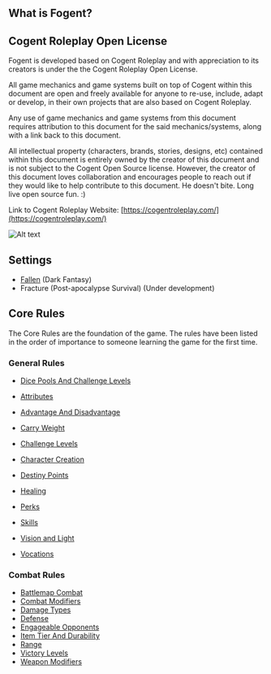 ## What is Fogent?

## Cogent Roleplay Open License

Fogent is developed based on Cogent Roleplay and with appreciation to its creators is under the the Cogent Roleplay Open License.

All game mechanics and game systems built on top of Cogent within this document are open and freely available for anyone to re-use, include, adapt or develop, in their own projects that are also based on Cogent Roleplay.

Any use of game mechanics and game systems from this document requires attribution to this document for the said mechanics/systems, along with a link back to this document.

All intellectual property (characters, brands, stories, designs, etc) contained within this document is entirely owned by the creator of this document and is not subject to the Cogent Open Source license. However, the creator of this document loves collaboration and encourages people to reach out if they would like to help contribute to this document. He doesn't bite. Long live open source fun. :)

Link to Cogent Roleplay Website: [https://cogentroleplay.com/](https://cogentroleplay.com/)

![Alt text](CogentRoleplayAttribution_Wide.png)

## Settings

- [Fallen](./src/Settings/Fallen/Fallen.md) (Dark Fantasy)
- Fracture (Post-apocalypse Survival) (Under development)

## Core Rules

The Core Rules are the foundation of the game. The rules have been listed in the order of importance to someone learning the game for the first time.

### General Rules

- [Dice Pools And Challenge Levels](./src/CoreRules/GeneralRules/DicePools.md)
- [Attributes](./src/CoreRules/GeneralRules/Attributes.md)


- [Advantage And Disadvantage](./src/CoreRules/GeneralRules/AdvantageAndDisadvantage.md)
- [Carry Weight](./src/CoreRules/GeneralRules/CarryWeight.md)
- [Challenge Levels](./src/CoreRules/GeneralRules/ChallengeLevels.md)
- [Character Creation](./src/CoreRules/GeneralRules/CharacterCreation.md)
- [Destiny Points](./src/CoreRules/GeneralRules/DestinyPoints.md)
- [Healing](./src/CoreRules/GeneralRules/Healing.md)
- [Perks](./src/CoreRules/GeneralRules/Perks.md)
- [Skills](./src/CoreRules/GeneralRules/Skills.md)
- [Vision and Light](./src/CoreRules/GeneralRules/LightAndVision.md)
- [Vocations](./src/CoreRules/GeneralRules/Vocations.md)

### Combat Rules

- [Battlemap Combat](./src/CoreRules/CombatRules/BattlemapCombat.md)
- [Combat Modifiers](./src/CoreRules/CombatRules/CombatModifiers.md)
- [Damage Types](./src/CoreRules/CombatRules/DamageTypes.md)
- [Defense](./src/CoreRules/CombatRules/Defense.md)
- [Engageable Opponents](./src/CoreRules/CombatRules/EngageableOpponents.md)
- [Item Tier And Durability](./src/CoreRules/CombatRules/ItemTierAndEffectsAndDurability.md)
- [Range](./src/CoreRules/CombatRules/Range.md)
- [Victory Levels](./src/CoreRules/CombatRules/VictoryLevels.md)
- [Weapon Modifiers](./src/CoreRules/CombatRules/WeaponModifiers.md)
